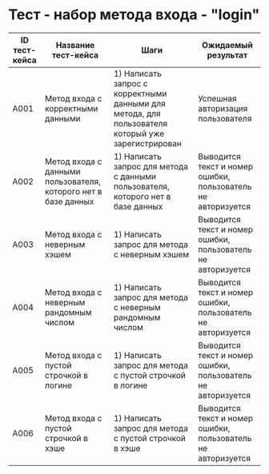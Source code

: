 # Тест - набор метода входа - "login"
| ID тест-кейса | Название тест-кейса | Шаги | Ожидаемый результат |
|-|-|-|-|
| A001 | Метод входа с корректными данными | 1) Написать запрос с корректными данными для метода, для пользователя который уже зарегистрирован <br> | Успешная авторизация пользователя  |
| A002 | Метод входа с данными пользователя, которого нет в базе данных | 1) Написать запрос для метода с данными пользователя, которого нет в базе данных <br> | Выводится текст и номер ошибки, пользователь не авторизуется <br> | 
| A003 | Метод входа с неверным хэшем | 1) Написать запрос для метода с неверным хэшем <br> | Выводится текст и номер ошибки, пользователь не авторизуется <br> |
| A004 | Метод входа с неверным рандомным числом | 1) Написать запрос для метода с неверным рандомным числом <br> | Выводится текст и номер ошибки, пользователь не авторизуется <br> |
| A005 | Метод входа с пустой строчкой в логине | 1) Написать запрос для метода с пустой строчкой в логине <br> | Выводится текст и номер ошибки, пользователь не авторизуется <br> |
| A006 | Метод входа с пустой строчкой в хэше | 1) Написать запрос для метода с пустой строчкой в хэше <br> | Выводится текст и номер ошибки, пользователь не авторизуется <br> |
